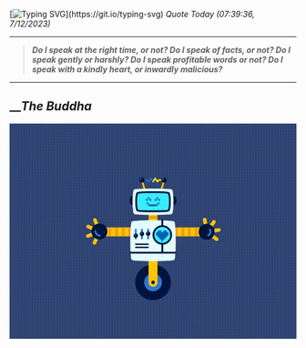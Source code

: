 [![Typing SVG](https://readme-typing-svg.herokuapp.com?font=Press+Start+2P&color=C2F784&size=35&width=900&height=100&lines=Hello+World%2C+I'm+Hung+!)](https://git.io/typing-svg) 
_Quote Today (07:39:36, 7/12/2023)_
___
>**_Do I speak at the right time, or not? Do I speak of facts, or not? Do I speak gently or harshly? Do I speak profitable words or not? Do I speak with a kindly heart, or inwardly malicious?_**
___

## __**_The Buddha_**

![RobotDance](src/assets/images/robot-dancing-dribble.gif?style=center)
